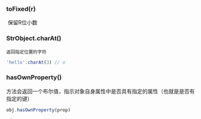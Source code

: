 ### toFixed(r)
​	保留R位小数
### StrObject.charAt()
 	返回指定位置的字符

```js
'hello'.charAt(3) // o
```



### hasOwnProperty()
方法会返回一个布尔值，指示对象自身属性中是否具有指定的属性（也就是是否有指定的键）	
```javascript
obj.hasOwnProperty(prop)
```
### 